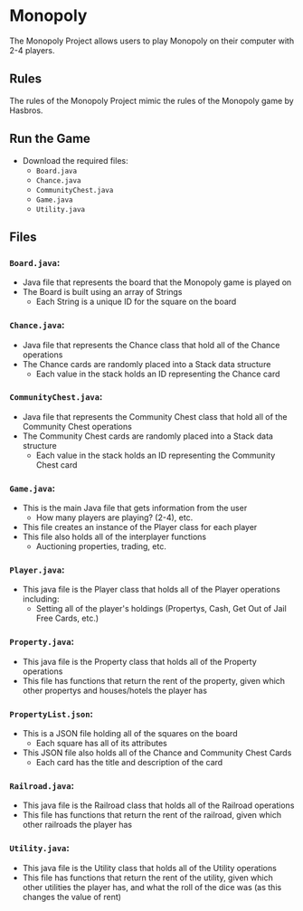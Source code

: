 # Monopoly
The Monopoly Project allows users to play Monopoly on their computer with 2-4 players.

## Rules
The rules of the Monopoly Project mimic the rules of the Monopoly game by Hasbros.

## Run the Game
- Download the required files:
  - `Board.java`
  - `Chance.java`
  - `CommunityChest.java`
  - `Game.java`
  - `Utility.java`

## Files
### `Board.java`:
- Java file that represents the board that the Monopoly game is played on
- The Board is built using an array of Strings
  - Each String is a unique ID for the square on the board
### `Chance.java`:
- Java file that represents the Chance class that hold all of the Chance operations
- The Chance cards are randomly placed into a Stack data structure
  - Each value in the stack holds an ID representing the Chance card
### `CommunityChest.java`:
- Java file that represents the Community Chest class that hold all of the Community Chest operations
- The Community Chest cards are randomly placed into a Stack data structure
  - Each value in the stack holds an ID representing the Community Chest card
### `Game.java`:
- This is the main Java file that gets information from the user
  - How many players are playing? (2-4), etc.
- This file creates an instance of the Player class for each player
- This file also holds all of the interplayer functions
  - Auctioning properties, trading, etc.
### `Player.java`:
- This java file is the Player class that holds all of the Player operations including:
  - Setting all of the player's holdings (Propertys, Cash, Get Out of Jail Free Cards, etc.)
### `Property.java`:
- This java file is the Property class that holds all of the Property operations
- This file has functions that return the rent of the property, given which other propertys and houses/hotels the player has
### `PropertyList.json`:
- This is a JSON file holding all of the squares on the board
  - Each square has all of its attributes
- This JSON file also holds all of the Chance and Community Chest Cards
  - Each card has the title and description of the card
### `Railroad.java`:
- This java file is the Railroad class that holds all of the Railroad operations
- This file has functions that return the rent of the railroad, given which other railroads the player has
### `Utility.java`:
- This java file is the Utility class that holds all of the Utility operations
- This file has functions that return the rent of the utility, given which other utilities the player has, and what the roll of the dice was (as this changes the value of rent)
